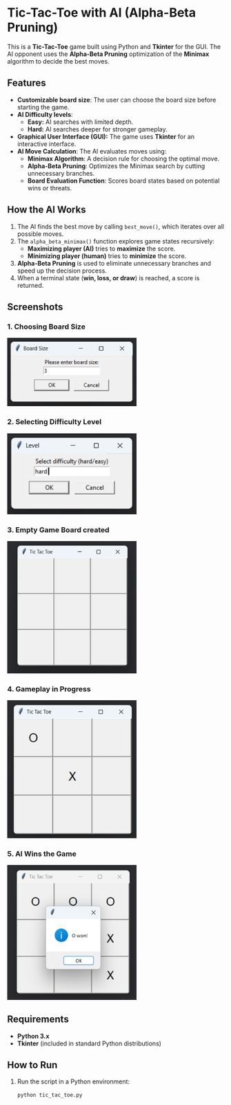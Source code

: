 # Tic-Tac-Toe with AI (Alpha-Beta Pruning)

This is a **Tic-Tac-Toe** game built using Python and **Tkinter** for the GUI. The AI opponent uses the **Alpha-Beta Pruning** optimization of the **Minimax** algorithm to decide the best moves.

## Features  
- **Customizable board size**: The user can choose the board size before starting the game.  
- **AI Difficulty levels**:  
  - **Easy:** AI searches with limited depth.  
  - **Hard:** AI searches deeper for stronger gameplay.  
- **Graphical User Interface (GUI):** The game uses **Tkinter** for an interactive interface.  
- **AI Move Calculation**: The AI evaluates moves using:
  - **Minimax Algorithm**: A decision rule for choosing the optimal move.  
  - **Alpha-Beta Pruning**: Optimizes the Minimax search by cutting unnecessary branches.  
  - **Board Evaluation Function**: Scores board states based on potential wins or threats.

## How the AI Works  
1. The AI finds the best move by calling `best_move()`, which iterates over all possible moves.  
2. The `alpha_beta_minimax()` function explores game states recursively:  
   - **Maximizing player (AI)** tries to **maximize** the score.  
   - **Minimizing player (human)** tries to **minimize** the score.  
3. **Alpha-Beta Pruning** is used to eliminate unnecessary branches and speed up the decision process.  
4. When a terminal state (**win, loss, or draw**) is reached, a score is returned.  

## Screenshots

### 1. Choosing Board Size  
<img src="https://github.com/ShadiBaramaki/Tic-Tac-Toe-AI/blob/main/Gui%20pictures/Screenshot%202025-02-07%20172244.png" width="300">

### 2. Selecting Difficulty Level  
<img src="https://github.com/ShadiBaramaki/Tic-Tac-Toe-AI/blob/main/Gui%20pictures/Screenshot%202025-02-07%20172313.png" width="300">

### 3. Empty Game Board created 
<img src="https://github.com/ShadiBaramaki/Tic-Tac-Toe-AI/blob/main/Gui%20pictures/Screenshot%202025-02-07%20172322.png" width="300">

### 4. Gameplay in Progress  
<img src="https://github.com/ShadiBaramaki/Tic-Tac-Toe-AI/blob/main/Gui%20pictures/Screenshot%202025-02-07%20172351.png" width="300">

### 5. AI Wins the Game  
<img src="https://github.com/ShadiBaramaki/Tic-Tac-Toe-AI/blob/main/Gui%20pictures/Screenshot%202025-02-07%20172403.png" width="300">

## Requirements  
- **Python 3.x**  
- **Tkinter** (included in standard Python distributions)  

## How to Run  
1. Run the script in a Python environment:  
   ```bash
   python tic_tac_toe.py
